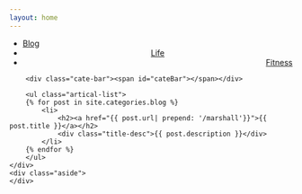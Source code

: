 ```yaml
---
layout: home
---
```


<div class="index-content blog">
    <div class="section">
        <ul class="artical-cate">
            <li class="on"><a href="/marshall/"><span>Blog</span></a></li>
            <li style="text-align:center"><a href="/marshall/life"><span>Life</span></a></li>
            <li style="text-align:right"><a href="/marshall/fitness"><span>Fitness</span></a></li>
        </ul>

        <div class="cate-bar"><span id="cateBar"></span></div>

        <ul class="artical-list">
        {% for post in site.categories.blog %}
            <li>
                <h2><a href="{{ post.url| prepend: '/marshall'}}">{{ post.title }}</a></h2>
                <div class="title-desc">{{ post.description }}</div>
            </li>
        {% endfor %}
        </ul>
    </div>
    <div class="aside">
    </div>
</div>
